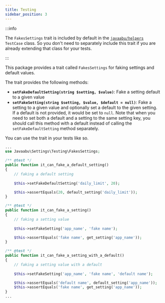 ```yaml
---
title: Testing
sidebar_position: 3
---
```


:::info

The `FakesSettings` trait is included by default in the [`javaabu/helpers`](https://github.com/Javaabu/helpers) `TestCase` class. So you don't need to separately include this trait if you are already extending that class for your tests. 

:::

This package provides a trait called `FakesSettings` for faking settings and default values. 

The trait provides the following methods:

- **`setFakeDefaultSetting(string $setting, $value)`**: Fake a setting default to a given value
- **`setFakeSetting(string $setting, $value, $default = null)`**: Fake a setting to a given value and optionally set a default to the given setting. If a default is not provided, it would be set to `null`. Note that when you need to set both a default and a setting to the same setting key, you should call this method with a default instead of calling the `setFakeDefaultSetting` method separately.

You can use the trait in your tests like so.

```php
...
use Javaabu\Settings\Testing\FakesSettings;

/** @test */
public function it_can_fake_a_default_setting()
{
    // faking a default setting
    
    $this->setFakeDefaultSetting('daily_limit', 20);

    $this->assertEquals(20, default_setting('daily_limit'));
}

/** @test */
public function it_can_fake_a_setting()
{
    // faking a setting value
    
    $this->setFakeSetting('app_name', 'fake name');

    $this->assertEquals('fake name', get_setting('app_name'));
}

/** @test */
public function it_can_fake_a_setting_with_a_default()
{
    // faking a setting value with a default
    
    $this->setFakeSetting('app_name', 'fake name', 'default name');

    $this->assertEquals('default name', default_setting('app_name'));
    $this->assertEquals('fake name', get_setting('app_name'));
}
...
```

